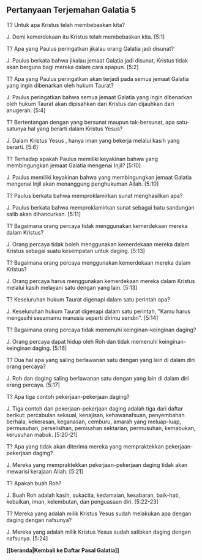 ﻿## Pertanyaan Terjemahan Galatia 5 ##

T? Untuk apa Kristus telah membebaskan kita?

J. Demi kemerdekaan itu Kristus telah membebaskan kita.  [5:1]

T? Apa yang Paulus peringatkan jikalau orang Galatia jadi disunat?

J. Paulus berkata bahwa jikalau jemaat Galatia jadi disunat, Kristus tidak akan berguna bagi mereka dalam cara apapun. [5:2]

T? Apa yang Paulus peringatkan akan terjadi pada semua jemaat Galatia yang ingin dibenarkan oleh hukum Taurat?

J. Paulus peringatkan bahwa semua jemaat Galatia yang ingin dibenarkan oleh hukum Taurat akan dipisahkan dari Kristus dan dijauhkan dari anugerah. [5:4]

T? Bertentangan dengan yang bersunat maupun tak-bersunat, apa satu-satunya hal yang berarti dalam Kristus Yesus?

J. Dalam Kristus Yesus , hanya iman yang bekerja melalui kasih yang berarti. [5:6]

T? Terhadap apakah Paulus memiliki keyakinan bahwa yang membingungkan jemaat Galatia mengenai Injil? [5:10]

J. Paulus memiliki keyakinan bahwa yang membingungkan jemaat Galatia mengenai Injil akan menanggung penghukuman Allah. [5:10]

T? Paulus berkata bahwa memproklamirkan sunat menghasilkan apa?

J. Paulus berkata bahwa memproklamirkan sunat sebagai batu sandungan salib akan dihancurkan. [5:11]

T? Bagaimana orang percaya tidak menggunakan kemerdekaan mereka dalam Kristus?

J. Orang percaya tidak boleh menggunakan kemerdekaan mereka dalam Kristus sebagai suatu kesempatan untuk daging. [5:13]

T? Bagaimana orang percaya menggunakan kemerdekaan mereka dalam Kristus?

J. Orang percaya harus menggunakan kemerdekaan mereka dalam Kristus melalui kasih melayani satu dengan yang lain. [5:13]

T? Keseluruhan hukum Taurat digenapi dalam satu perintah apa?

J. Keseluruhan hukum Taurat digenapi dalam satu perintah, "Kamu harus mengasihi sesamamu manusia seperti dirimu sendiri". [5:14]

T? Bagaimana orang percaya tidak memenuhi keinginan-keinginan daging?

J. Orang percaya dapat hidup oleh Roh dan tidak memenuhi keinginan-keinginan daging. [5:16]

T? Dua hal apa yang saling berlawanan satu dengan yang lain di dalam diri orang percaya?

J. Roh dan daging saling berlawanan satu dengan yang lain di dalam diri orang percaya. [5:17]

T? Apa tiga contoh pekerjaan-pekerjaan daging?

J. Tiga contoh dari pekerjaan-pekerjaan daging adalah tiga dari daftar berikut: percabulan seksual, kenajisan, kehawanafsuan, penyembahan berhala, kekerasan, keganasan, cemburu, amarah yang meluap-luap, permusuhan, perselisihan, pemisahan sektarian, permusuhan, kemabukan, kerusuhan mabuk. [5:20-21]

T? Apa yang tidak akan diterima mereka yang mempraktekkan pekerjaan-pekerjaan daging?

J. Mereka yang mempraktekkan pekerjaan-pekerjaan daging tidak akan mewarisi kerajaan Allah. [5:21]

T? Apakah buah Roh?

J. Buah Roh adalah kasih, sukacita, kedamaian, kesabaran, baik-hati, kebaikan, iman, kelembutan, dan penguasaan diri. [5:22-23]

T? Mereka yang adalah milik Kristus Yesus sudah melakukan apa dengan daging dengan nafsunya?

J. Mereka yang adalah milik Kristus Yesus sudah salibkan daging dengan nafsunya. [5:24]

__[[beranda|Kembali ke Daftar Pasal Galatia]]__

